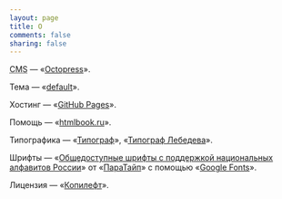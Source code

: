 ```yaml
---
layout: page
title: О
comments: false
sharing: false
---
```

<abbr title="Content Management System">CMS</abbr> — «<a href="http://octopress.org">Octopress</a>».

Тема — «<a href="http://podabed.org">default</a>».

Хостинг — «<a href="https://pages.github.com">GitHub Pages</a>».

Помощь — «<a href="http://htmlbook.ru">htmlbook.ru</a>».

Типографика — «<a href="http://typograf.ru">Типограф</a>», «<a href="http://artlebedev.ru/tools/typograf">Типограф Лебедева</a>».

Шрифты — «<a href="http://paratype.ru/public">Общедоступные шрифты с поддержкой национальных алфавитов России</a>» от «<a href="http://paratype.ru">ПараТайп</a>» с помощью «<a href="http://google.com/fonts">Google Fonts</a>».

Лицензия — «<a href="https://ru.wikipedia.org/wiki/Копилефт">Копилефт</a>».